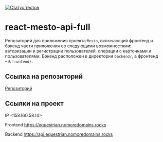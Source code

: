 [![Статус тестов](https://github.com/klimovich80/react-mesto-api-full-gha/actions/workflows/tests.yml/badge.svg)](https://github.com/klimovich80/react-mesto-api-full-gha/actions/workflows/tests.yml)

# react-mesto-api-full
Репозиторий для приложения проекта `Mesto`, включающий фронтенд и бэкенд части приложения со следующими возможностями: авторизации и регистрации пользователей, операции с карточками и пользователями. Бэкенд расположен в директории `backend/`, а фронтенд - в `frontend/`. 
## Ссылка на репозиторий

[Репозиторий](https://github.com/klimovich80/react-mesto-api-full-gha)

## Ссылки на проект

IP <158.160.58.14>

Frontend <https://equestrian.nomoredomains.rocks>

Backend <https://api.equestrian.nomoredomains.rocks>
